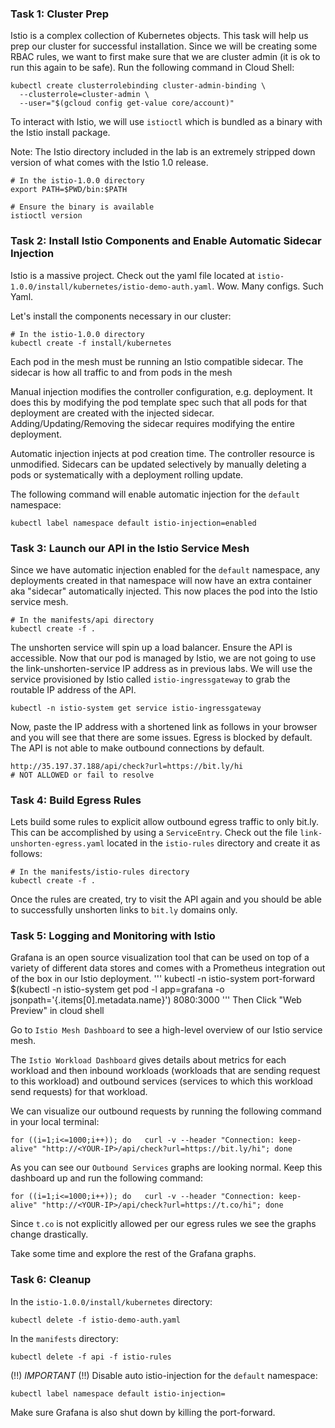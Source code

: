 ### Task 1: Cluster Prep
Istio is a complex collection of Kubernetes objects. This task will help us prep our cluster for successful installation. Since we will be creating some RBAC rules, we want to first make sure that we are cluster admin (it is ok to run this again to be safe). Run the following command in Cloud Shell:
```
kubectl create clusterrolebinding cluster-admin-binding \
  --clusterrole=cluster-admin \
  --user="$(gcloud config get-value core/account)"
```

To interact with Istio, we will use `istioctl` which is bundled as a binary with the Istio install package. 

Note: The Istio directory included in the lab is an extremely stripped down version of what comes with the Istio 1.0 release.
```
# In the istio-1.0.0 directory
export PATH=$PWD/bin:$PATH

# Ensure the binary is available
istioctl version
```

### Task 2: Install Istio Components and Enable Automatic Sidecar Injection
Istio is a massive project. Check out the yaml file located at `istio-1.0.0/install/kubernetes/istio-demo-auth.yaml`. Wow. Many configs. Such Yaml.

Let's install the components necessary in our cluster:
```
# In the istio-1.0.0 directory 
kubectl create -f install/kubernetes
```
Each pod in the mesh must be running an Istio compatible sidecar. The sidecar is how all traffic to and from pods in the mesh

Manual injection modifies the controller configuration, e.g. deployment. It does this by modifying the pod template spec such that all pods for that deployment are created with the injected sidecar. Adding/Updating/Removing the sidecar requires modifying the entire deployment.

Automatic injection injects at pod creation time. The controller resource is unmodified. Sidecars can be updated selectively by manually deleting a pods or systematically with a deployment rolling update.

The following command will enable automatic injection for the `default` namespace:
```
kubectl label namespace default istio-injection=enabled
```

### Task 3: Launch our API in the Istio Service Mesh
Since we have automatic injection enabled for the `default` namespace, any deployments created in that namespace will now have an extra container aka "sidecar" automatically injected. This now places the pod into the Istio service mesh.
```
# In the manifests/api directory
kubectl create -f .
```
The unshorten service will spin up a load balancer. Ensure the API is accessible. Now that our pod is managed by Istio, we are not going to use the link-unshorten-service IP address as in previous labs. We will use the service provisioned by Istio called `istio-ingressgateway` to grab the routable IP address of the API.
```
kubectl -n istio-system get service istio-ingressgateway
```

Now, paste the IP address with a shortened link as follows in your browser and you will see that there are some issues. Egress is blocked by default. The API is not able to make outbound connections by default.
```
http://35.197.37.188/api/check?url=https://bit.ly/hi
# NOT ALLOWED or fail to resolve 
```

### Task 4: Build Egress Rules
Lets build some rules to explicit allow outbound egress traffic to only bit.ly. This can be accomplished by using a `ServiceEntry`. Check out the file `link-unshorten-egress.yaml` located in the `istio-rules` directory and create it as follows:

```
# In the manifests/istio-rules directory
kubectl create -f .
```

Once the rules are created, try to visit the API again and you should be able to successfully unshorten links to `bit.ly` domains only. 

### Task 5: Logging and Monitoring with Istio

Grafana is an open source visualization tool that can be used on top of a variety of different data stores and comes with a Prometheus integration out of the box in our Istio deployment.
'''
kubectl -n istio-system port-forward $(kubectl -n istio-system get pod -l app=grafana -o jsonpath='{.items[0].metadata.name}') 8080:3000
'''
Then Click "Web Preview" in cloud shell

Go to `Istio Mesh Dashboard` to see a high-level overview of our Istio service mesh.

The `Istio Workload Dashboard`  gives details about metrics for each workload and then inbound workloads (workloads that are sending request to this workload) and outbound services (services to which this workload send requests) for that workload.

We can visualize our outbound requests by running the following command in your local terminal:
```
for ((i=1;i<=1000;i++)); do   curl -v --header "Connection: keep-alive" "http://<YOUR-IP>/api/check?url=https://bit.ly/hi"; done
```

As you can see our `Outbound Services` graphs are looking normal. Keep this dashboard up and run the following command:

```
for ((i=1;i<=1000;i++)); do   curl -v --header "Connection: keep-alive" "http://<YOUR-IP>/api/check?url=https://t.co/hi"; done
```

Since `t.co` is not explicitly allowed per our egress rules we see the graphs change drastically.

Take some time and explore the rest of the Grafana graphs.

### Task 6: Cleanup
In the `istio-1.0.0/install/kubernetes` directory:
```
kubectl delete -f istio-demo-auth.yaml
```

In the `manifests` directory:
```
kubectl delete -f api -f istio-rules
```
(!!) *IMPORTANT* (!!)  Disable auto istio-injection for the `default` namespace:
```
kubectl label namespace default istio-injection=
```
Make sure Grafana is also shut down by killing the port-forward.